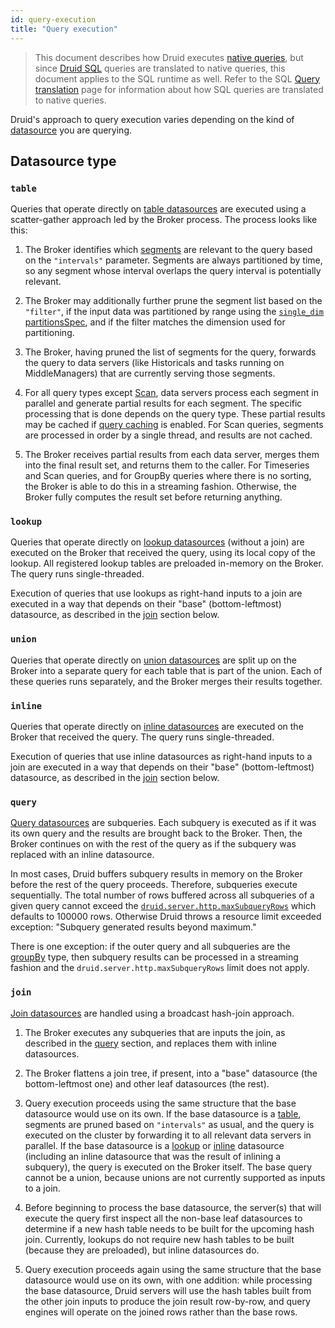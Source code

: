 ```yaml
---
id: query-execution
title: "Query execution"
---
```


<!--
  ~ Licensed to the Apache Software Foundation (ASF) under one
  ~ or more contributor license agreements.  See the NOTICE file
  ~ distributed with this work for additional information
  ~ regarding copyright ownership.  The ASF licenses this file
  ~ to you under the Apache License, Version 2.0 (the
  ~ "License"); you may not use this file except in compliance
  ~ with the License.  You may obtain a copy of the License at
  ~
  ~   http://www.apache.org/licenses/LICENSE-2.0
  ~
  ~ Unless required by applicable law or agreed to in writing,
  ~ software distributed under the License is distributed on an
  ~ "AS IS" BASIS, WITHOUT WARRANTIES OR CONDITIONS OF ANY
  ~ KIND, either express or implied.  See the License for the
  ~ specific language governing permissions and limitations
  ~ under the License.
  -->

> This document describes how Druid executes [native queries](querying.md), but since [Druid SQL](sql.md) queries
> are translated to native queries, this document applies to the SQL runtime as well. Refer to the SQL
> [Query translation](sql-translation.md) page for information about how SQL queries are translated to native
> queries.

Druid's approach to query execution varies depending on the kind of [datasource](datasource.md) you are querying.

## Datasource type

### `table`

Queries that operate directly on [table datasources](datasource.md#table) are executed using a scatter-gather approach
led by the Broker process. The process looks like this:

1. The Broker identifies which [segments](../design/segments.md) are relevant to the query based on the `"intervals"`
parameter. Segments are always partitioned by time, so any segment whose interval overlaps the query interval is
potentially relevant.

2. The Broker may additionally further prune the segment list based on the `"filter"`, if the input data was partitioned
by range using the [`single_dim` partitionsSpec](../ingestion/native-batch.md#partitionsspec), and if the filter matches
the dimension used for partitioning.

3. The Broker, having pruned the list of segments for the query, forwards the query to data servers (like Historicals
and tasks running on MiddleManagers) that are currently serving those segments.

4. For all query types except [Scan](scan-query.md), data servers process each segment in parallel and generate partial
results for each segment. The specific processing that is done depends on the query type. These partial results may be
cached if [query caching](caching.md) is enabled. For Scan queries, segments are processed in order by a single thread,
and results are not cached.

5. The Broker receives partial results from each data server, merges them into the final result set, and returns them
to the caller. For Timeseries and Scan queries, and for GroupBy queries where there is no sorting, the Broker is able to
do this in a streaming fashion. Otherwise, the Broker fully computes the result set before returning anything.

### `lookup`

Queries that operate directly on [lookup datasources](datasource.md#lookup) (without a join) are executed on the Broker
that received the query, using its local copy of the lookup. All registered lookup tables are preloaded in-memory on the
Broker. The query runs single-threaded.

Execution of queries that use lookups as right-hand inputs to a join are executed in a way that depends on their
"base" (bottom-leftmost) datasource, as described in the [join](#join) section below.

### `union`

Queries that operate directly on [union datasources](datasource.md#union) are split up on the Broker into a separate
query for each table that is part of the union. Each of these queries runs separately, and the Broker merges their
results together.

### `inline`

Queries that operate directly on [inline datasources](datasource.md#inline) are executed on the Broker that received the
query. The query runs single-threaded.

Execution of queries that use inline datasources as right-hand inputs to a join are executed in a way that depends on
their "base" (bottom-leftmost) datasource, as described in the [join](#join) section below.

### `query`

[Query datasources](datasource.md#query) are subqueries. Each subquery is executed as if it was its own query and
the results are brought back to the Broker. Then, the Broker continues on with the rest of the query as if the subquery
was replaced with an inline datasource.

In most cases, Druid buffers subquery results in memory on the Broker before the rest of the query proceeds. Therefore, subqueries execute sequentially. The total number of rows buffered across all subqueries of a given query cannot exceed the [`druid.server.http.maxSubqueryRows`](../configuration/index.md) which defaults to 100000 rows. Otherwise Druid throws a resource limit exceeded exception: "Subquery generated results beyond maximum."

There is one exception: if the outer query and all subqueries are the [groupBy](groupbyquery.md) type, then subquery
results can be processed in a streaming fashion and the `druid.server.http.maxSubqueryRows` limit does not apply.

### `join`

[Join datasources](datasource.md#join) are handled using a broadcast hash-join approach.

1. The Broker executes any subqueries that are inputs the join, as described in the [query](#query) section, and
replaces them with inline datasources.

2. The Broker flattens a join tree, if present, into a "base" datasource (the bottom-leftmost one) and other leaf
datasources (the rest).

3. Query execution proceeds using the same structure that the base datasource would use on its own. If the base
datasource is a [table](#table), segments are pruned based on `"intervals"` as usual, and the query is executed on the
cluster by forwarding it to all relevant data servers in parallel. If the base datasource is a [lookup](#lookup) or
[inline](#inline) datasource (including an inline datasource that was the result of inlining a subquery), the query is
executed on the Broker itself. The base query cannot be a union, because unions are not currently supported as inputs to
a join.

4. Before beginning to process the base datasource, the server(s) that will execute the query first inspect all the
non-base leaf datasources to determine if a new hash table needs to be built for the upcoming hash join. Currently,
lookups do not require new hash tables to be built (because they are preloaded), but inline datasources do.

5. Query execution proceeds again using the same structure that the base datasource would use on its own, with one
addition: while processing the base datasource, Druid servers will use the hash tables built from the other join inputs
to produce the join result row-by-row, and query engines will operate on the joined rows rather than the base rows.
